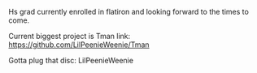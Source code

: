 Hs grad currently enrolled in flatiron and looking forward to the times to come.

Current biggest project is Tman
link: https://github.com/LilPeenieWeenie/Tman

Gotta plug that disc: LilPeenieWeenie
